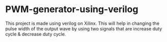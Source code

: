 # PWM-generator-using-verilog
This project is made using verilog on Xilinx. This will help in changing the pulse width of the output wave by using two signals that are increase duty cycle &amp; decrease duty cycle. 

